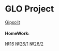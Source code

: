# GLO Project
[Gipsolit](https://smittr77.github.io/SmiTTR77-GLOProject.github.io/src/ "гипсолит")
#### HomeWork:
[№16](https://smittr77.github.io/HW16/ "Володя, тебе понравится")
[№26/1](https://smittr77.github.io/HW26/Project/ "26-1")
[№26/2](https://smittr77.github.io/HW26/Project2/ "26-2")
